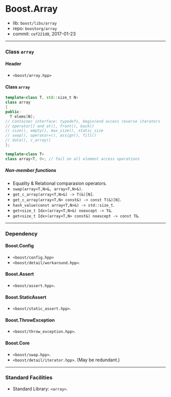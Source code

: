 # Boost.Array

* lib: `boost/libs/array`
* repo: `boostorg/array`
* commit: `cef221d8`, 2017-01-23

------
### Class `array`

#### Header

* `<boost/array.hpp>`

#### Class `array`

```c++
template<class T, std::size_t N>
class array
{
public:
  T elems[N];
// Container interface: typedefs, begin/end access reverse iterators
// operator[] and at(), front(), back()
// size(), empty(), max_size(), static_size
// swap(), operator=(), assign(), fill()
// data(), c_array()
};

template<class T>
class array<T, 0>; // fail on all element access operations
```

##### Non-member functions

* Equality & Relational comparasion operators.
* `swap(array<T,N>&, array<T,N>&)`.
* `get_c_array(array<T,N>&) -> T(&)[N]`.
* `get_c_array(array<T,N> const&) -> const T(&)[N]`.
* `hash_value(const array<T,N>&) -> std::size_t`.
* `get<size_t Idx>(array<T,N>&) noexcept -> T&`.
* `get<size_t Idx>(array<T,N> const&) noexcept -> const T&`.

------
### Dependency

#### Boost.Config

* `<boost/config.hpp>`
* `<boost/detail/workaround.hpp>`.

#### Boost.Assert

* `<boost/assert.hpp>`.

#### Boost.StaticAssert

* `<boost/static_assert.hpp>`.

#### Boost.ThrowException

* `<boost/throw_exception.hpp>`.

#### Boost.Core

* `<boost/swap.hpp>`.
* `<boost/detail/iterator.hpp>`. (May be redundant.)

------
### Standard Facilities

* Standard Library: `<array>`.
